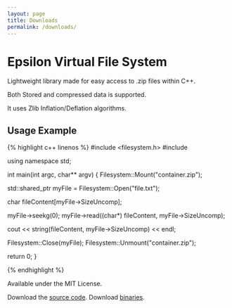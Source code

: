 ```yaml
---
layout: page
title: Downloads
permalink: /downloads/
---
```


<h1>Epsilon Virtual File System </h1>

Lightweight library made for easy access to .zip files within C++.

Both Stored and compressed data is supported.

It uses Zlib Inflation/Deflation algorithms.

<h2>Usage Example</h2>

{% highlight c++ linenos %}
#include <filesystem.h>
#include <iostream>

using namespace std;

int main(int argc, char** argv)
{
  Filesystem::Mount("container.zip");

  std::shared_ptr<File> myFile = Filesystem::Open("file.txt");
  
  char fileContent[myFile->SizeUncomp];
  
  myFile->seekg(0);
  myFile->read((char*) fileContent, myFile->SizeUncomp);

  cout << string(fileContent, myFile->SizeUncomp) << endl;
  
  Filesystem::Close(myFile);
  Filesystem::Unmount("container.zip");
  
  return 0;
}

{% endhighlight %}

Available under the MIT License.

Download the [source code](https://github.com/ImanolFotia/Epsilon-Virtual-File-System).
Download [binaries](https://github.com/ImanolFotia/Epsilon-Virtual-File-System/blob/master/bin/Debug/VFS.zip?raw=true).